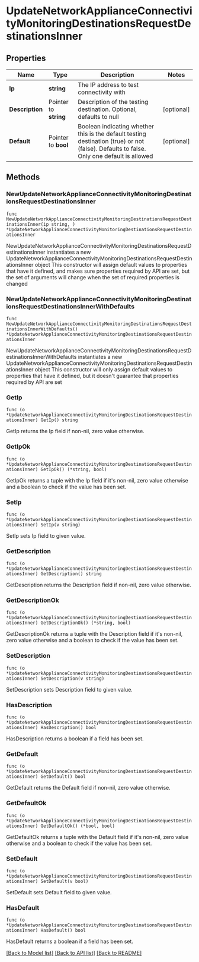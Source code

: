 # UpdateNetworkApplianceConnectivityMonitoringDestinationsRequestDestinationsInner

## Properties

Name | Type | Description | Notes
------------ | ------------- | ------------- | -------------
**Ip** | **string** | The IP address to test connectivity with | 
**Description** | Pointer to **string** | Description of the testing destination. Optional, defaults to null | [optional] 
**Default** | Pointer to **bool** | Boolean indicating whether this is the default testing destination (true) or not (false). Defaults to false. Only one default is allowed | [optional] 

## Methods

### NewUpdateNetworkApplianceConnectivityMonitoringDestinationsRequestDestinationsInner

`func NewUpdateNetworkApplianceConnectivityMonitoringDestinationsRequestDestinationsInner(ip string, ) *UpdateNetworkApplianceConnectivityMonitoringDestinationsRequestDestinationsInner`

NewUpdateNetworkApplianceConnectivityMonitoringDestinationsRequestDestinationsInner instantiates a new UpdateNetworkApplianceConnectivityMonitoringDestinationsRequestDestinationsInner object
This constructor will assign default values to properties that have it defined,
and makes sure properties required by API are set, but the set of arguments
will change when the set of required properties is changed

### NewUpdateNetworkApplianceConnectivityMonitoringDestinationsRequestDestinationsInnerWithDefaults

`func NewUpdateNetworkApplianceConnectivityMonitoringDestinationsRequestDestinationsInnerWithDefaults() *UpdateNetworkApplianceConnectivityMonitoringDestinationsRequestDestinationsInner`

NewUpdateNetworkApplianceConnectivityMonitoringDestinationsRequestDestinationsInnerWithDefaults instantiates a new UpdateNetworkApplianceConnectivityMonitoringDestinationsRequestDestinationsInner object
This constructor will only assign default values to properties that have it defined,
but it doesn't guarantee that properties required by API are set

### GetIp

`func (o *UpdateNetworkApplianceConnectivityMonitoringDestinationsRequestDestinationsInner) GetIp() string`

GetIp returns the Ip field if non-nil, zero value otherwise.

### GetIpOk

`func (o *UpdateNetworkApplianceConnectivityMonitoringDestinationsRequestDestinationsInner) GetIpOk() (*string, bool)`

GetIpOk returns a tuple with the Ip field if it's non-nil, zero value otherwise
and a boolean to check if the value has been set.

### SetIp

`func (o *UpdateNetworkApplianceConnectivityMonitoringDestinationsRequestDestinationsInner) SetIp(v string)`

SetIp sets Ip field to given value.


### GetDescription

`func (o *UpdateNetworkApplianceConnectivityMonitoringDestinationsRequestDestinationsInner) GetDescription() string`

GetDescription returns the Description field if non-nil, zero value otherwise.

### GetDescriptionOk

`func (o *UpdateNetworkApplianceConnectivityMonitoringDestinationsRequestDestinationsInner) GetDescriptionOk() (*string, bool)`

GetDescriptionOk returns a tuple with the Description field if it's non-nil, zero value otherwise
and a boolean to check if the value has been set.

### SetDescription

`func (o *UpdateNetworkApplianceConnectivityMonitoringDestinationsRequestDestinationsInner) SetDescription(v string)`

SetDescription sets Description field to given value.

### HasDescription

`func (o *UpdateNetworkApplianceConnectivityMonitoringDestinationsRequestDestinationsInner) HasDescription() bool`

HasDescription returns a boolean if a field has been set.

### GetDefault

`func (o *UpdateNetworkApplianceConnectivityMonitoringDestinationsRequestDestinationsInner) GetDefault() bool`

GetDefault returns the Default field if non-nil, zero value otherwise.

### GetDefaultOk

`func (o *UpdateNetworkApplianceConnectivityMonitoringDestinationsRequestDestinationsInner) GetDefaultOk() (*bool, bool)`

GetDefaultOk returns a tuple with the Default field if it's non-nil, zero value otherwise
and a boolean to check if the value has been set.

### SetDefault

`func (o *UpdateNetworkApplianceConnectivityMonitoringDestinationsRequestDestinationsInner) SetDefault(v bool)`

SetDefault sets Default field to given value.

### HasDefault

`func (o *UpdateNetworkApplianceConnectivityMonitoringDestinationsRequestDestinationsInner) HasDefault() bool`

HasDefault returns a boolean if a field has been set.


[[Back to Model list]](../README.md#documentation-for-models) [[Back to API list]](../README.md#documentation-for-api-endpoints) [[Back to README]](../README.md)



